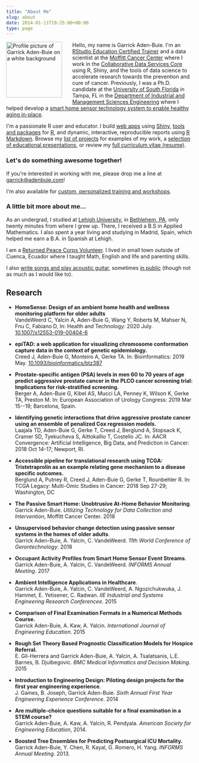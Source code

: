 ```yaml
---
title: "About Me"
slug: about
date: 2014-01-11T19:25:00+00:00
type: page
---
```


[moffitt]: https://moffitt.org
[gerkelab]: https://www.gerkelab.com
[usf]: https://usf.edu
[usf-imse]: https://imse.eng.usf.edu/
[garrick-apps]: https://apps.garrickadenbuie.com
[garrick-projects]: /project/
[garrick-talks]: /tags/education/
[moffitt-cdsc]: https://moffitt.org/research-science/shared-resources/collaborative-data-services/

<img src="/images/garrick-profile_300.png" 
     class="center"
     width="150px"
     alt="Profile picture of Garrick Aden-Buie on a white background"
     style="float:left;margin:0 2em 0.5em 0;"
/>

Hello, my name is Garrick Aden-Buie.
I'm an [RStudio Education Certified Trainer](/training/) and a data scientist at the [Moffitt Cancer Center][moffitt] where I work in the [Collaborative Data Services Core][moffitt-cdsc] using R, Shiny, and the tools of data science to accelerate research towards the prevention and cure of cancer.
Previously, I was a Ph.D. candidate at the [University of South Florida][usf] in Tampa, FL in the [Department of Industrial and Management Sciences Engineering][usf-imse] where I helped develop a [smart home sensor technology system to enable healthy aging in-place](http://news.usf.edu/article/templates/?a=7974&z=220).

I'm a passionate R user and educator.
I build [web apps][garrick-apps] using [Shiny](https://shiny.rstudio.com/), [tools and packages][garrick-projects] for [R](http://r-project.org), and dynamic, interactive, reproducible reports using [R Markdown](https://rmarkdown.rstudio.com).
Browse my [list of projects][garrick-projects] for examples of my work, a [selection of educational presentations][garrick-talks], or review my [full curriculum vitae (resume)](https://www.garrickadenbuie.com/resume/).

### Let's do something awesome together!

If you're interested in working with me, please drop me a line at [garrick@adenbuie.com](mailto:garrick@adenbuie.com)!

I'm also available for [custom, personalized training and workshops](/training/).

### A little bit more about me... 

As an undergrad, I studied at [Lehigh University](http://lehigh.edu/),
in [Bethlehem, PA](http://en.wikipedia.org/wiki/Allentown_(song)), only
twenty minutes from where I grew up. There, I received a B.S in Applied
Mathematics. I also spent a year living and studying in Madrid, Spain,
which helped me earn a B.A. in Spanish at Lehigh.  

I am a [Returned Peace Corps Volunteer](http://peacecorps.gov/).
I lived in small town outside of Cuenca, Ecuador where I taught Math, English and life and parenting skills.

I also [write songs and play acoustic guitar](http://garrickadebuie.bandcamp.com/), sometimes [in public](http://www.songkick.com/artists/6913204-garrick-adenbuie) (though not as much as I would like to).

## Research

- **HomeSense: Design of an ambient home health and wellness monitoring platform for older adults**  
  VandeWeerd C, Yalcin A, Aden-Buie G, Wang Y, Roberts M, Mahser N, Fnu C, Fabiano D,
  In: Health and Technology: 2020 July.
  [10.1007/s12553-019-00404-6](https://link.springer.com/article/10.1007/s12553-019-00404-6)

- **epiTAD: a web application for visualizing chromosome conformation capture data in the context of genetic epidemiology.**  
  Creed J, Aden-Buie G, Monteiro A, Gerke TA. In: Bioinformatics: 2019 May. [10.1093/bioinformatics/btz387](https://doi.org/10.1093/bioinformatics/btz387)

- **Prostate-specific antigen (PSA) levels in men 60 to 70 years of age predict aggressive prostate cancer in the PLCO cancer screening trial: Implications for risk-stratified screening.**  
  Berger A, Aden-Buie G, Kibel AS, Mucci LA, Penney K, Wilson K, Gerke TA, Preston M.  In: European Association of Urology Congress: 2019 Mar 15--19; Barcelona, Spain.

- **Identifying genetic interactions that drive aggressive prostate cancer using an ensemble of penalized Cox regression models.**  
  Laajala TD, Aden-Buie G, Gerke T, Creed J, Berglund A, Stopsack K, Cramer SD, Tyekucheva S, Aittokallio T, Costello JC.  In: AACR Convergence: Artificial Intelligence, Big Data, and Prediction in Cancer: 2018 Oct 14-17; Newport, RI.

- **Accessible pipeline for translational research using TCGA: Tristetraprolin as an example relating gene mechanism to a disease specific outcomes.**  
  Berglund A, Putney R, Creed J, Aden-Buie G, Gerke T, Rounbehler R. In: TCGA Legacy: Multi-Omic Studies in Cancer: 2018 Sep 27-29; Washington, DC

- **The Passive Smart Home: Unobtrusive At-Home Behavior Monitoring**.<br>Garrick Aden-Buie. _Utilizing Technology for Data Collection and Intervention_, Moffitt Cancer Center. 2018

- **Unsupervised behavior change detection using passive sensor systems in the homes of older adults**.<br>Garrick Aden-Buie, A. Yalcin, C. VandeWeerd. _11th World Conference of Gerontechnology_. 2018

- **Occupant Activity Profiles from Smart Home Sensor Event Streams**.<br>Garrick Aden-Buie, A. Yalcin, C. VandeWeerd. _INFORMS Annual Meeting_. 2017

- **Ambient Intelligence Applications in Healthcare**.<br>Garrick Aden-Buie, A. Yalcin, C. VandeWeerd, A. Ngozichukwuka, J. Hammet, E. Yetisener, C. Radwan. _IIE Industrial and Systems Engineering Research Conferencee_. 2015

- **Comparison of Final Examination Formats in a Numerical Methods Course.**<br>Garrick Aden-Buie, A. Kaw, A. Yalcin. _International Journal of Engineering Education_. 2015

- **Rough Set Theory Based Prognostic Classification Models for Hospice Referral.**<br>E. Gil-Herrera and Garrick Aden-Buie, A. Yalcin, A. Tsalatsanis, L.E. Barnes, B. Djulbegovic. _BMC Medical Informatics and Decision Making_. 2015

- **Introduction to Engineering Design: Piloting design projects for the first year engineering experience**.<br>J. Gaines, B. Joseph, Garrick Aden-Buie. _Sixth Annual First Year Engineering Experience Conference_. 2014

- **Are multiple-choice questions suitable for a final examination in a STEM course?**<br>Garrick Aden-Buie, A. Kaw, A. Yalcin, R. Pendyala. _American Society for Engineering Education_, 2014.

- **Boosted Tree Ensembles for Predicting Postsurgical ICU Mortality.**<br>Garrick Aden-Buie, Y. Chen, R. Kayal, G. Romero, H. Yang. _INFORMS Annual Meeting_. 2013.
